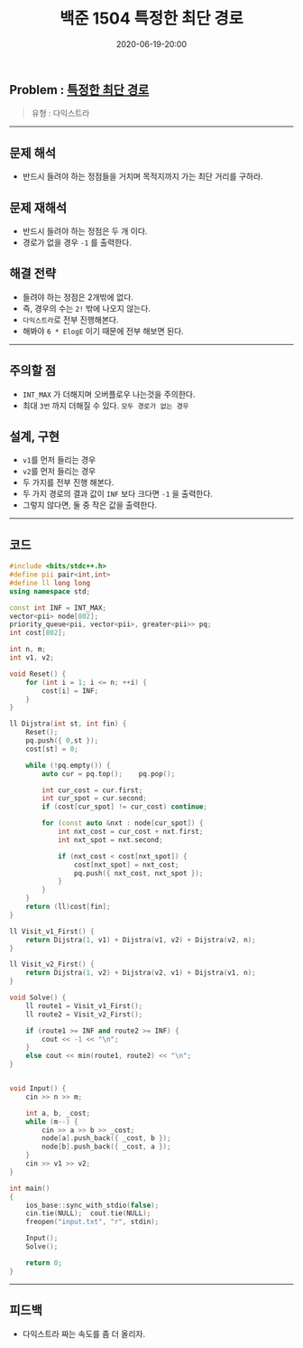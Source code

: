 ﻿---
title: 백준 1504 특정한 최단 경로
date: 2020-06-19-20:00
categories:
- PS

tags:
- baekjoon
- PS
- Problem Solve
- 다익스트라

---

## Problem : [특정한 최단 경로](https://www.acmicpc.net/problem/1504)
> 유형 : 다익스트라

---


## 문제 해석
* 반드시 들려야 하는 정점들을 거치며 목적지까지 가는 최단 거리를 구하라.

## 문제 재해석
* 반드시 들려야 하는 정점은 두 개 이다.
* 경로가 없을 경우 `-1` 를 출력한다.

## 해결 전략 
* 들려야 하는 정점은 2개밖에 없다.
* 즉, 경우의 수는 `2!` 밖에 나오지 않는다.
* `다익스트라`로 전부 진행해본다.
* 해봐야 `6 * ElogE` 이기 때문에 전부 해보면 된다.

---

## 주의할 점
* `INT_MAX` 가 더해지며 오버플로우 나는것을 주의한다.
* 최대 `3번` 까지 더해질 수 있다. `모두 경로가 없는 경우`

## 설계, 구현
* `v1`를 먼저 들리는 경우
* `v2`를 먼저 들리는 경우
* 두 가지를 전부 진행 해본다.
* 두 가지 경로의 결과 값이 `INF` 보다 크다면 `-1` 을 출력한다.
* 그렇지 않다면, 둘 중 작은 값을 출력한다.


---

## 코드

```c++
#include <bits/stdc++.h>
#define pii pair<int,int>
#define ll long long
using namespace std;

const int INF = INT_MAX;
vector<pii> node[802];
priority_queue<pii, vector<pii>, greater<pii>> pq;
int cost[802];

int n, m;
int v1, v2;

void Reset() {
    for (int i = 1; i <= n; ++i) {
        cost[i] = INF;
    }
}

ll Dijstra(int st, int fin) {
    Reset();
    pq.push({ 0,st });
    cost[st] = 0;

    while (!pq.empty()) {
        auto cur = pq.top();    pq.pop();

        int cur_cost = cur.first;
        int cur_spot = cur.second;
        if (cost[cur_spot] != cur_cost) continue;

        for (const auto &nxt : node[cur_spot]) {
            int nxt_cost = cur_cost + nxt.first;
            int nxt_spot = nxt.second;

            if (nxt_cost < cost[nxt_spot]) {
                cost[nxt_spot] = nxt_cost;
                pq.push({ nxt_cost, nxt_spot });
            }
        }
    }
    return (ll)cost[fin];
}

ll Visit_v1_First() {
    return Dijstra(1, v1) + Dijstra(v1, v2) + Dijstra(v2, n);
}

ll Visit_v2_First() {
    return Dijstra(1, v2) + Dijstra(v2, v1) + Dijstra(v1, n);
}

void Solve() {
    ll route1 = Visit_v1_First();
    ll route2 = Visit_v2_First();

    if (route1 >= INF and route2 >= INF) {
        cout << -1 << "\n";
    }
    else cout << min(route1, route2) << "\n";
}


void Input() {
    cin >> n >> m;

    int a, b, _cost;
    while (m--) {
        cin >> a >> b >> _cost;
        node[a].push_back({ _cost, b });
        node[b].push_back({ _cost, a });
    }
    cin >> v1 >> v2;
}

int main()
{
    ios_base::sync_with_stdio(false);
    cin.tie(NULL);  cout.tie(NULL);
    freopen("input.txt", "r", stdin);

    Input();
    Solve();

    return 0;
}
```


---

## 피드백
* 다익스트라 짜는 속도를 좀 더 올리자.